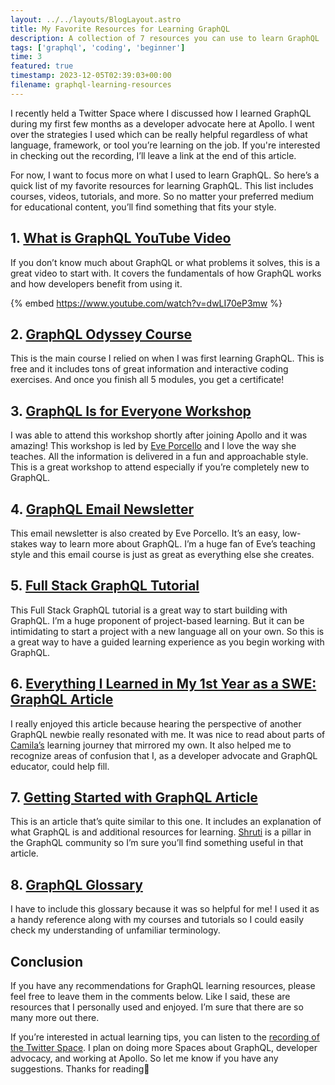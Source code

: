 ```yaml
---
layout: ../../layouts/BlogLayout.astro
title: My Favorite Resources for Learning GraphQL
description: A collection of 7 resources you can use to learn GraphQL 
tags: ['graphql', 'coding', 'beginner']
time: 3
featured: true
timestamp: 2023-12-05T02:39:03+00:00
filename: graphql-learning-resources
---
```

I recently held a Twitter Space where I discussed how I learned GraphQL during my first few months as a developer advocate here at Apollo. I went over the strategies I used which can be really helpful regardless of what language, framework, or tool you’re learning on the job. If you're interested in checking out the recording, I’ll leave a link at the end of this article.

For now, I want to focus more on what I used to learn GraphQL. So here’s a quick list of my favorite resources for learning GraphQL. This list includes courses, videos, tutorials, and more. So no matter your preferred medium for educational content, you’ll find something that fits your style.

## 1. [What is GraphQL YouTube Video](https://www.youtube.com/watch?v=dwLI70eP3mw)

If you don’t know much about GraphQL or what problems it solves, this is a great video to start with. It covers the fundamentals of how GraphQL works and how developers benefit from using it.

{% embed https://www.youtube.com/watch?v=dwLI70eP3mw %}

## 2.  [GraphQL Odyssey Course](https://odyssey.apollographql.com/)

This is the main course I relied on when I was first learning GraphQL. This is free and it includes tons of great information and interactive coding exercises. And once you finish all 5 modules, you get a certificate!

## 3. [GraphQL Is for Everyone Workshop](https://www.moonhighway.com/live-events)

I was able to attend this workshop shortly after joining Apollo and it was amazing! This workshop is led by [Eve Porcello](https://twitter.com/eveporcello) and I love the way she teaches. All the information is delivered in a fun and approachable style. This is a great workshop to attend especially if you’re completely new to GraphQL.

## 4. [GraphQL Email Newsletter](https://graphqlworkshop.com/)

This email newsletter is also created by Eve Porcello. It’s an easy, low-stakes way to learn more about GraphQL. I’m a huge fan of Eve’s teaching style and this email course is just as great as everything else she creates.

## 5. [Full Stack GraphQL Tutorial](https://www.apollographql.com/docs/tutorial/introduction/)

This Full Stack GraphQL tutorial is a great way to start building with GraphQL. I’m a huge proponent of project-based learning. But it can be intimidating to start a project with a new language all on your own. So this is a great way to have a guided learning experience as you begin working with GraphQL.

## 6. [Everything I Learned in My 1st Year as a SWE: GraphQL Article](https://camiinthisthang.hashnode.dev/everything-i-learned-in-my-1st-year-as-a-swe-graphql)

I really enjoyed this article because hearing the perspective of another GraphQL newbie really resonated with me. It was nice to read about parts of [Camila’s](https://twitter.com/camiinthisthang) learning journey that mirrored my own. It also helped me to recognize areas of confusion that I, as a developer advocate and GraphQL educator, could help fill.  

## 7. [Getting Started with GraphQL Article](https://dev.to/shrutikapoor08/getting-started-with-graphql-emo)

This is an article that’s quite similar to this one. It includes an explanation of what GraphQL is and additional resources for learning. [Shruti](https://twitter.com/shrutikapoor08) is a pillar in the GraphQL community so I’m sure you’ll find something useful in that article.

## 8. [GraphQL Glossary](https://www.apollographql.com/docs/resources/graphql-glossary/) 
I have to include this glossary because it was so helpful for me! I used it as a handy reference along with my courses and tutorials so I could easily check my understanding of unfamiliar terminology.

## Conclusion

If you have any recommendations for GraphQL learning resources, please feel free to leave them in the comments below. Like I said, these are resources that I personally used and enjoyed. I’m sure that there are so many more out there.

If you’re interested in actual learning tips, you can listen to the [recording of the Twitter Space](https://twitter.com/ceeoreo_/status/1502008332923588610?s=20&t=DaI73vvdiPjKtR83WbEjbQ). I plan on doing more Spaces about GraphQL, developer advocacy, and working at Apollo. So let me know if you have any suggestions. Thanks for reading💜